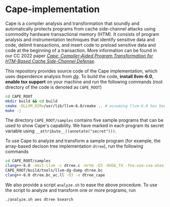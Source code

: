 # Cape-implementation
Cape is a compiler analysis and transformation that soundly and automatically protects programs from cache side-channel attacks using commodity
hardware transactional memory (HTM). 
It consists of program analysis
and instrumentation techniques that identify sensitive data
and code, delimit transactions, and insert code to preload
sensitive data and code at the beginning of a transaction.
More information can be found in our CC 2022 paper [*Cape: Compiler-Aided Program Transformation for HTM-Based Cache Side-Channel Defense*](https://mdbond.github.io/cape-cc-2022.pdf).

This repository provides source code of the Cape implementation, which uses dependence analysis from [*dg*](https://github.com/mchalupa/dg).
To build the code, **install llvm-6.0**, **enable tsx support** on your machine and run the following commands (root directory of the code is denoted as `CAPE_ROOT`)
```Bash
cd CAPE_ROOT
mkdir build && cd build
cmake -DLLVM_DIR=/usr/lib/llvm-6.0/cmake .. # assuming llvm-6.0 has been installed in the default location
make -j
```
The directory `CAPE_ROOT/samples` contains five sample programs that can be used to show Cape's capability.
We have marked in each program its secret variable using `__attribute__((annotate("secret")))`.

To use Cape to analyze and transform a sample program (for example, the array-based decison tree implementation `dtree`), run the following commands
```Bash
cd CAPE_ROOT/samples
clang++-6.0 -emit-llvm -c dtree.c -mrtm -O3 -DUSE_TX -fno-use-cxa-atexit -o dtree.bc
CAPE_ROOT/build/tools/llvm-dg-dump dtree.bc 
clang++-6.0 dtree.bc_ac.ll -O3 -o dtree_cape
```
We also provide a script `analyze.sh` to ease the above procedure. To use the script to analyze and transform one or more programs, run
```Bash
./analyze.sh aes dtree bsearch
```

